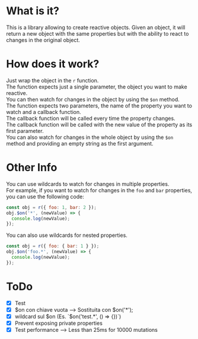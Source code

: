 # What is it?

This is a library allowing to create reactive objects.
Given an object, it will return a new object with the same properties but with the ability to react to changes in the original object.

# How does it work?

Just wrap the object in the `r` function.  
The function expects just a single parameter, the object you want to make reactive.  
You can then watch for changes in the object by using the `$on` method.  
The function expects two parameters, the name of the property you want to watch and a callback function.  
The callback function will be called every time the property changes.  
The callback function will be called with the new value of the property as its first parameter.  
You can also watch for changes in the whole object by using the `$on` method and providing an empty string as the first argument.

# Other Info

You can use wildcards to watch for changes in multiple properties.  
For example, if you want to watch for changes in the `foo` and `bar` properties, you can use the following code:

```js
const obj = r({ foo: 1, bar: 2 });
obj.$on('*', (newValue) => {
  console.log(newValue);
});
```

You can also use wildcards for nested properties.

```js
const obj = r({ foo: { bar: 1 } });
obj.$on('foo.*', (newValue) => {
  console.log(newValue);
});
```

# ToDo

- [x] Test
- [x] $on con chiave vuota --> Sostituita con $on('\*');
- [x] wildcard sul $on (Es. `$on('test.\*', () => {})`)
- [x] Prevent exposing private properties
- [x] Test performance --> Less than 25ms for 10000 mutations
